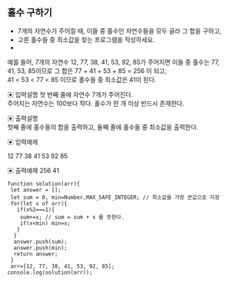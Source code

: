 ## 홀수 구하기 


- 7개의 자연수가 주어질 때, 이들 중 홀수인 자연수들을 모두 골라 그 합을 구하고,   
- 고른 홀수들 중 최소값을 찾는 프로그램을 작성하세요.  
- 
예를 들어, 7개의 자연수 12, 77, 38, 41, 53, 92, 85가 주어지면 이들 중 홀수는 77, 41, 53, 85이므로 그 합은
77 + 41 + 53 + 85 = 256 이 되고,  
41 < 53 < 77 < 85 이므로 홀수들 중 최소값은 41이 된다.


▣ 입력설명
첫 번째 줄에 자연수 7개가 주어진다.   
주어지는 자연수는 100보다 작다. 홀수가 한 개 이상 반드시 존재한다.  

▣ 출력설명  
첫째 줄에 홀수들의 합을 출력하고, 둘째 줄에 홀수들 중 최소값을 출력한다.  

▣ 입력예제

12 77 38 41 53 92 85  

▣ 출력예제
256 
41


```
function solution(arr){
 let answer = [];
 let sum = 0, min=Number.MAX_SAFE_INTEGER; // 최소값을 가장 큰값으로 지정
 for(let x of arr){
   if(x%2===1){
    sum+=x; // sum = sum + x 를 뜻한다.
    if(x<min) min=x;
   }
  }
  answer.push(sum);
  answer.push(min);
  return answer;
 }
 arr=[12, 77, 38, 41, 53, 92, 85];
console.log(solution(arr));


```
